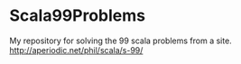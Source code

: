 # Scala99Problems
My repository for solving the 99 scala problems from a site.
http://aperiodic.net/phil/scala/s-99/
